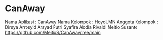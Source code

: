 # CanAway
Nama Aplikasi : CanAway
Nama Kelompok : HoyoUMN
Anggota Kelompok : 
Dirsya Arrosyid Arsyad
Putri Syafira Alodia Rivaldi
Meitio Susanto
https://github.com/MeitioS/CanAway/tree/main


 
